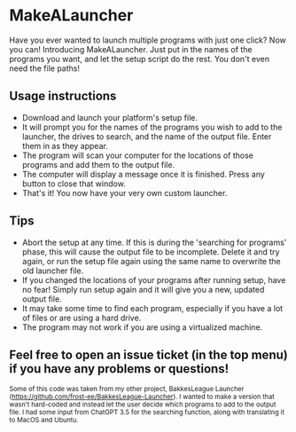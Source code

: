 # MakeALauncher
Have you ever wanted to launch multiple programs with just one click? Now you can! Introducing MakeALauncher. Just put in the names of the programs you want, and let the setup script do the rest. You don't even need the file paths!

## Usage instructions
* Download and launch your platform's setup file.
* It will prompt you for the names of the programs you wish to add to the launcher, the drives to search, and the name of the output file. Enter them in as they appear.
* The program will scan your computer for the locations of those programs and add them to the output file.
* The computer will display a message once it is finished. Press any button to close that window.
* That's it! You now have your very own custom launcher.

## Tips
* Abort the setup at any time. If this is during the 'searching for programs' phase, this will cause the output file to be incomplete. Delete it and try again, or run the setup file again using the same name to overwrite the old launcher file.
* If you changed the locations of your programs after running setup, have no fear! Simply run setup again and it will give you a new, updated output file.
* It may take some time to find each program, especially if you have a lot of files or are using a hard drive.
* The program may not work if you are using a virtualized machine.

## Feel free to open an issue ticket (in the top menu) if you have any problems or questions!

<sub>Some of this code was taken from my other project, BakkesLeague Launcher (https://github.com/frost-ee/BakkesLeague-Launcher). I wanted to make a version that wasn't hard-coded and instead let the user decide which programs to add to the output file. I had some input from ChatGPT 3.5 for the searching function, along with translating it to MacOS and Ubuntu.</sub>
